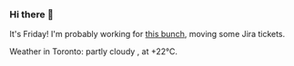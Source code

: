 ### Hi there :wave:

It's Friday! I'm probably working for [this bunch](https://github.com/kohofinancial), moving some Jira tickets.

Weather in Toronto: partly cloudy , at +22°C.
